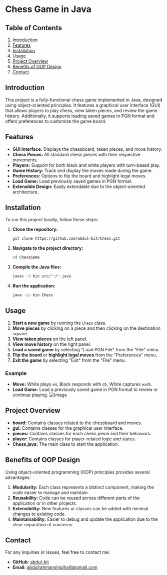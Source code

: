 # Chess Game in Java

## Table of Contents
1. [Introduction](#introduction)
2. [Features](#features)
3. [Installation](#installation)
4. [Usage](#usage)
5. [Project Overview](#project-overview)
6. [Benefits of OOP Design](#benefits-of-oop-design)
7. [Contact](#contact)

## Introduction
This project is a fully-functional chess game implemented in Java, designed using object-oriented principles. It features a graphical user interface (GUI) that allows players to play chess, view taken pieces, and review the game history. Additionally, it supports loading saved games in PGN format and offers preferences to customize the game board.

## Features
- **GUI Interface:** Displays the chessboard, taken pieces, and move history.
- **Chess Pieces:** All standard chess pieces with their respective movements.
- **Players:** Support for both black and white players with turn-based play.
- **Game History:** Track and display the moves made during the game.
- **Preferences:** Options to flip the board and highlight legal moves.
- **Load Game:** Load previously saved games in PGN format.
- **Extensible Design:** Easily extendable due to the object-oriented architecture.

## Installation
To run this project locally, follow these steps:

1. **Clone the repository:**
    ```sh
    git clone https://github.com/abdul-bit/Chess.git
    ```
2. **Navigate to the project directory:**
    ```sh
    cd ChessGame
    ```
3. **Compile the Java files:**
    ```sh
    javac -d bin src/**/*.java
    ```
4. **Run the application:**
    ```sh
    java -cp bin Chess
    ```

## Usage
1. **Start a new game** by running the `Chess` class.
2. **Move pieces** by clicking on a piece and then clicking on the destination square.
3. **View taken pieces** on the left panel.
4. **View move history** on the right panel.
5. **Load a saved game** by selecting "Load PGN File" from the "File" menu.
6. **Flip the board** or **highlight legal moves** from the "Preferences" menu.
7. **Exit the game** by selecting "Exit" from the "File" menu.

### Example
- **Move:** White plays `e4`, Black responds with `d5`, White captures `exd5`.
- **Load Game:** Load a previously saved game in PGN format to review or continue playing.
![image](https://github.com/abdul-bit/Chess/assets/59999587/a6152423-3bc9-42c7-884f-76c664c74e92)


## Project Overview

- **board:** Contains classes related to the chessboard and moves.
- **gui:** Contains classes for the graphical user interface.
- **pieces:** Contains classes for each chess piece and their behaviors.
- **player:** Contains classes for player-related logic and states.
- **Chess.java:** The main class to start the application.


## Benefits of OOP Design
Using object-oriented programming (OOP) principles provides several advantages:

1. **Modularity:** Each class represents a distinct component, making the code easier to manage and maintain.
2. **Reusability:** Code can be reused across different parts of the application or in other projects.
3. **Extensibility:** New features or classes can be added with minimal changes to existing code.
4. **Maintainability:** Easier to debug and update the application due to the clear separation of concerns.



## Contact
For any inquiries or issues, feel free to contact me:

- **GitHub:** [abdul-bit](https://github.com/abdul-bit)
- **Email:** abdulrahmanshigihalli@gmail.com

